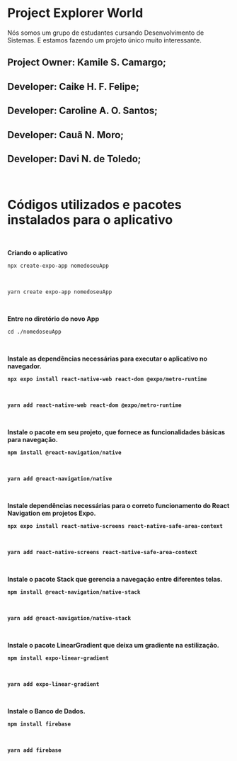 # Project Explorer World

Nós somos um grupo de estudantes cursando Desenvolvimento de Sistemas. E estamos fazendo um projeto único muito interessante.

## Project Owner: Kamile S. Camargo;

## Developer: Caike H. F. Felipe;

## Developer: Caroline A. O. Santos;

## Developer: Cauã N. Moro;

## Developer: Davi N. de Toledo;

<br>
<h1><b>Códigos utilizados e pacotes instalados para o aplicativo</b></h1>
<br>

<b>Criando o aplicativo</b>

```
npx create-expo-app nomedoseuApp
```

<br>

```
yarn create expo-app nomedoseuApp
```
<br>

<b>Entre no diretório do novo App</b>

```
cd ./nomedoseuApp
```

<br>

<b>Instale as dependências necessárias para executar o aplicativo no navegador.<b>

```
npx expo install react-native-web react-dom @expo/metro-runtime
```

 <br>
 
 ```
yarn add react-native-web react-dom @expo/metro-runtime
```

 <br>
 
<b>Instale o pacote em seu projeto, que fornece as funcionalidades básicas para navegação.<b>

```
npm install @react-navigation/native
```

 <br>

```
yarn add @react-navigation/native
```

 <br>
 

<b>Instale dependências necessárias para o correto funcionamento do React Navigation em projetos Expo.<b>

```
npx expo install react-native-screens react-native-safe-area-context
```

<br>

```
yarn add react-native-screens react-native-safe-area-context
```

 <br>

<b>Instale o pacote Stack que gerencia a navegação entre diferentes telas.<b>

```
npm install @react-navigation/native-stack
```

<br>

```
yarn add @react-navigation/native-stack
```

<br>

<b>Instale o pacote LinearGradient que deixa um gradiente na estilização.<b>

```
npm install expo-linear-gradient
```

<br>

```
yarn add expo-linear-gradient
```

<br>

<b>Instale o Banco de Dados.<b>

```
npm install firebase
```
<br>

```
yarn add firebase

```

<br>
